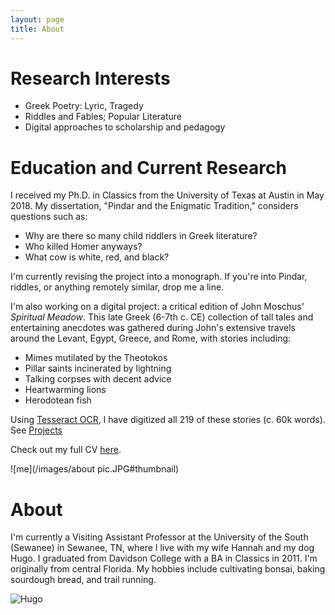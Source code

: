 ```yaml
---
layout: page
title: About
---
```

# Research Interests
<ul><li>Greek Poetry: Lyric, Tragedy</li> <li>Riddles and Fables; Popular Literature</li> <li>Digital approaches to scholarship and pedagogy</li></ul>

# Education and Current Research
I received my Ph.D. in Classics from the University of Texas at Austin in May 2018. My dissertation, "Pindar and the Enigmatic Tradition," considers questions such as:
<ul> <li>
Why are there so many child riddlers in Greek literature?
</li>
<li>
Who killed Homer anyways?
</li>
<li>
What cow is white, red, and black?
</li></ul>


I'm currently revising the project into a monograph. If you're into Pindar, riddles, or anything remotely similar, drop me a line.

I'm also working on a digital project: a critical edition of John Moschus' <em>Spiritual Meadow</em>. This late Greek (6-7th c. CE) collection of tall tales and entertaining anecdotes was gathered during John's extensive travels around the Levant, Egypt, Greece, and Rome, with stories including:
<ul><li>
Mimes mutilated by the Theotokos
</li>
<li>
Pillar saints incinerated by lightning
</li>
<li>
Talking corpses with decent advice
</li>
<li>
Heartwarming lions
</li>
<li>
Herodotean fish
</li>
</ul>

Using [Tesseract OCR](https://ancientgreekocr.org/), I have digitized all 219 of these stories (c. 60k words). See [Projects](/projects/)

Check out my full CV [here](/assets/CV_Sanders_web.pdf).

![me](/images/about pic.JPG#thumbnail)

# About
I'm currently a Visiting Assistant Professor at the University of the South (Sewanee) in Sewanee, TN, where I live with my wife Hannah and my dog Hugo.
I graduated from Davidson College with a BA in Classics in 2011. I'm originally from central Florida. My hobbies include cultivating bonsai, baking sourdough bread, and trail running.

![Hugo](/images/hugo.JPG#hugo)
